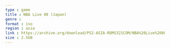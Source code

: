 ```yaml
---
type : game
title : NBA Live 08 (Japan)
genre : 
format : iso
region : asia
link : https://archive.org/download/PS2-ASIA-ROMS321COM/NBA%20Live%2008%20%28Japan%29.7z
size : 2.5GB
---
```

